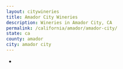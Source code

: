 ```yaml
---
layout: citywineries
title: Amador City Wineries
description: Wineries in Amador City, CA
permalink: /california/amador/amador-city/
state: ca
county: amador
city: amador city
---
```

-
